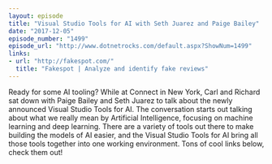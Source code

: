 ```yaml
---
layout: episode
title: "Visual Studio Tools for AI with Seth Juarez and Paige Bailey"
date: "2017-12-05"
episode_number: "1499"
episode_url: "http://www.dotnetrocks.com/default.aspx?ShowNum=1499"
links:
- url: "http://fakespot.com/"
  title: "Fakespot | Analyze and identify fake reviews"
---
```


Ready for some AI tooling? While at Connect in New York, Carl and Richard sat down with Paige Bailey and Seth Juarez to talk about the newly announced Visual Studio Tools for AI. The conversation starts out talking about what we really mean by Artificial Intelligence, focusing on machine learning and deep learning. There are a variety of tools out there to make building the models of AI easier, and the Visual Studio Tools for AI bring all those tools together into one working environment. Tons of cool links below, check them out!
